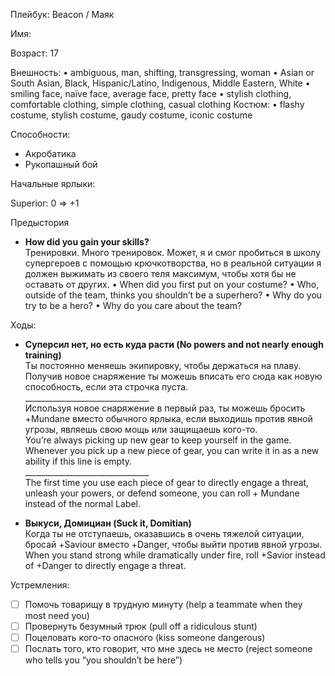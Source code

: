 Плейбук: Beacon / Маяк

Имя: 

Возраст: 17

Внешность:
• ambiguous, man, shifting, transgressing, woman
• Asian or South Asian, Black, Hispanic/Latino, Indigenous, Middle Eastern, White
• smiling face, naïve face, average face, pretty face
• stylish clothing, comfortable clothing, simple clothing, casual clothing
Костюм:
• flashy costume, stylish costume, gaudy costume, iconic costume

Способности:
- Акробатика
- Рукопашный бой

Начальные ярлыки:

Superior: 0 => +1

Предыстория
- **How did you gain your skills?**  
Тренировки. Много тренировок. Может, я и смог пробиться в школу супергероев с помощью крючкотворства, но в реальной ситуации я должен выжимать из своего теля максимум, чтобы хотя бы не оставать от других.
• When did you first put on your costume?
• Who, outside of the team, thinks you shouldn’t be a superhero?
• Why do you try to be a hero?
• Why do you care about the team?

Ходы:

- **Суперсил нет, но есть куда расти (No powers and not nearly enough training)**  
Ты постоянно меняешь экипировку, чтобы держаться на плаву. Получив новое снаряжение ты можешь вписать его сюда как новую способность, если эта строчка пуста.  
\_______________________________  
Используя новое снаряжение в первый раз, ты можешь бросить +Mundane вместо обычного ярлыка, если выходишь против явной угрозы, являешь свою мощь или защищаешь кого-то.  
You’re always picking up new gear to keep yourself in the game. Whenever you pick up a new piece of gear, you can write it in as a new ability if this line is empty.  
\_______________________________  
The first time you use each piece of gear to directly engage a threat, unleash your powers, or defend someone, you can roll + Mundane instead of the normal Label.

- **Выкуси, Домициан (Suck it, Domitian)**  
Когда ты не отступаешь, оказавшись в очень тяжелой ситуации, бросай +Saviour вместо +Danger, чтобы выйти против явной угрозы.
When you stand strong while dramatically under fire, roll +Savior instead of +Danger to directly engage a threat.

Устремления:
- [ ] Помочь товарищу в трудную минуту (help a teammate when they most need you)
- [ ] Провернуть безумный трюк (pull off a ridiculous stunt)
- [ ] Поцеловать кого-то опасного (kiss someone dangerous)
- [ ] Послать того, кто говорит, что мне здесь не место (reject someone who tells you “you shouldn’t be here”)
